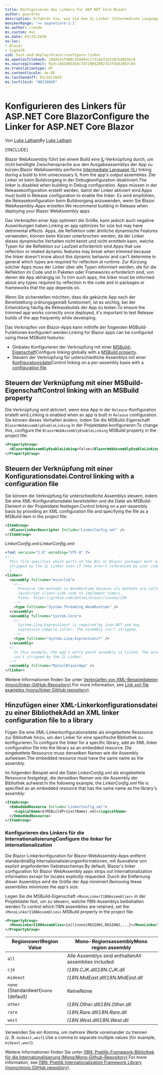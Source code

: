 ```yaml
---
title: Konfigurieren des Linkers für ASP.NET Core Blazor
author: guardrex
description: Erfahren Sie, wie Sie den IL-Linker (Intermediate Language, Zwischensprache) beim Erstellen einer Blazor-App steuern.
monikerRange: '>= aspnetcore-3.1'
ms.author: riande
ms.custom: mvc
ms.date: 03/23/2020
no-loc:
- Blazor
- SignalR
uid: host-and-deploy/blazor/configure-linker
ms.openlocfilehash: 109da5ef400c3b9d64ccf3ceb33a5387ea6b5618
ms.sourcegitcommit: 91dc1dd3d055b4c7d7298420927b3fd161067c64
ms.translationtype: HT
ms.contentlocale: de-DE
ms.lasthandoff: 03/24/2020
ms.locfileid: "80218660"
---
```

# <a name="configure-the-linker-for-aspnet-core-blazor"></a><span data-ttu-id="df47c-103">Konfigurieren des Linkers für ASP.NET Core Blazor</span><span class="sxs-lookup"><span data-stu-id="df47c-103">Configure the Linker for ASP.NET Core Blazor</span></span>

<span data-ttu-id="df47c-104">Von [Luke Latham](https://github.com/guardrex)</span><span class="sxs-lookup"><span data-stu-id="df47c-104">By [Luke Latham](https://github.com/guardrex)</span></span>

[!INCLUDE[](~/includes/blazorwasm-preview-notice.md)]

<span data-ttu-id="df47c-105">Blazor WebAssembly führt bei einem Build eine [IL](/dotnet/standard/managed-code#intermediate-language--execution)-Verknüpfung durch, um nicht benötigte Zwischensprache aus den Ausgabeassemblys der App zu kürzen.</span><span class="sxs-lookup"><span data-stu-id="df47c-105">Blazor WebAssembly performs [Intermediate Language (IL)](/dotnet/standard/managed-code#intermediate-language--execution) linking during a build to trim unnecessary IL from the app's output assemblies.</span></span> <span data-ttu-id="df47c-106">Der Linker ist beim Buildvorgang in der Debugkonfiguration deaktiviert.</span><span class="sxs-lookup"><span data-stu-id="df47c-106">The linker is disabled when building in Debug configuration.</span></span> <span data-ttu-id="df47c-107">Apps müssen in der Releasekonfiguration erstellt werden, damit der Linker aktiviert wird.</span><span class="sxs-lookup"><span data-stu-id="df47c-107">Apps must build in Release configuration to enable the linker.</span></span> <span data-ttu-id="df47c-108">Es wird empfohlen, die Releasekonfiguration beim Buildvorgang anzuwenden, wenn Sie Blazor WebAssembly-Apps erstellen.</span><span class="sxs-lookup"><span data-stu-id="df47c-108">We recommend building in Release when deploying your Blazor WebAssembly apps.</span></span> 

<span data-ttu-id="df47c-109">Das Verknüpfen einer App optimiert die Größe, kann jedoch auch negative Auswirkungen haben.</span><span class="sxs-lookup"><span data-stu-id="df47c-109">Linking an app optimizes for size but may have detrimental effects.</span></span> <span data-ttu-id="df47c-110">Apps, die Reflektion oder ähnliche dynamische Features verwenden, können beim Kürzen unterbrochen werden, da der Linker dieses dynamische Verhalten nicht kennt und nicht ermitteln kann, welche Typen für die Reflektion zur Laufzeit erforderlich sind.</span><span class="sxs-lookup"><span data-stu-id="df47c-110">Apps that use reflection or related dynamic features may break when trimmed because the linker doesn't know about this dynamic behavior and can't determine in general which types are required for reflection at runtime.</span></span> <span data-ttu-id="df47c-111">Zur Kürzung solcher Apps muss der Linker über alle Typen informiert werden, die für die Reflektion im Code und in Paketen oder Frameworks erforderlich sind, von denen die App abhängig ist.</span><span class="sxs-lookup"><span data-stu-id="df47c-111">To trim such apps, the linker must be informed about any types required by reflection in the code and in packages or frameworks that the app depends on.</span></span> 

<span data-ttu-id="df47c-112">Wenn Sie sicherstellen möchten, dass die gekürzte App nach der Bereitstellung ordnungsgemäß funktioniert, ist es wichtig, bei der Entwicklung häufig die Releasebuilds der App zu testen.</span><span class="sxs-lookup"><span data-stu-id="df47c-112">To ensure the trimmed app works correctly once deployed, it's important to test Release builds of the app frequently while developing.</span></span>

<span data-ttu-id="df47c-113">Das Verknüpfen von Blazor-Apps kann mithilfe der folgenden MSBuild-Funktionen konfiguriert werden:</span><span class="sxs-lookup"><span data-stu-id="df47c-113">Linking for Blazor apps can be configured using these MSBuild features:</span></span>

* <span data-ttu-id="df47c-114">Globales Konfigurieren der Verknüpfung mit einer [MSBuild-Eigenschaft](#control-linking-with-an-msbuild-property)</span><span class="sxs-lookup"><span data-stu-id="df47c-114">Configure linking globally with a [MSBuild property](#control-linking-with-an-msbuild-property).</span></span>
* <span data-ttu-id="df47c-115">Steuern der Verknüpfung für unterschiedliche Assemblys mit einer [Konfigurationsdatei](#control-linking-with-a-configuration-file)</span><span class="sxs-lookup"><span data-stu-id="df47c-115">Control linking on a per-assembly basis with a [configuration file](#control-linking-with-a-configuration-file).</span></span>

## <a name="control-linking-with-an-msbuild-property"></a><span data-ttu-id="df47c-116">Steuern der Verknüpfung mit einer MSBuild-Eigenschaft</span><span class="sxs-lookup"><span data-stu-id="df47c-116">Control linking with an MSBuild property</span></span>

<span data-ttu-id="df47c-117">Die Verknüpfung wird aktiviert, wenn eine App in der `Release`-Konfiguration erstellt wird.</span><span class="sxs-lookup"><span data-stu-id="df47c-117">Linking is enabled when an app is built in `Release` configuration.</span></span> <span data-ttu-id="df47c-118">Sie können dieses Verhalten ändern, indem Sie die MSBuild-Eigenschaft `BlazorWebAssemblyEnableLinking` in der Projektdatei konfigurieren:</span><span class="sxs-lookup"><span data-stu-id="df47c-118">To change this, configure the `BlazorWebAssemblyEnableLinking` MSBuild property in the project file:</span></span>

```xml
<PropertyGroup>
  <BlazorWebAssemblyEnableLinking>false</BlazorWebAssemblyEnableLinking>
</PropertyGroup>
```

## <a name="control-linking-with-a-configuration-file"></a><span data-ttu-id="df47c-119">Steuern der Verknüpfung mit einer Konfigurationsdatei.</span><span class="sxs-lookup"><span data-stu-id="df47c-119">Control linking with a configuration file</span></span>

<span data-ttu-id="df47c-120">Sie können die Verknüpfung für unterschiedliche Assemblys steuern, indem Sie eine XML-Konfigurationsdatei bereitstellen und die Datei als MSBuild-Element in der Projektdatei festlegen:</span><span class="sxs-lookup"><span data-stu-id="df47c-120">Control linking on a per-assembly basis by providing an XML configuration file and specifying the file as a MSBuild item in the project file:</span></span>

```xml
<ItemGroup>
  <BlazorLinkerDescriptor Include="LinkerConfig.xml" />
</ItemGroup>
```

<span data-ttu-id="df47c-121">*LinkerConfig.xml:*</span><span class="sxs-lookup"><span data-stu-id="df47c-121">*LinkerConfig.xml*:</span></span>

```xml
<?xml version="1.0" encoding="UTF-8" ?>
<!--
  This file specifies which parts of the BCL or Blazor packages must not be
  stripped by the IL Linker even if they aren't referenced by user code.
-->
<linker>
  <assembly fullname="mscorlib">
    <!--
      Preserve the methods in WasmRuntime because its methods are called by 
      JavaScript client-side code to implement timers.
      Fixes: https://github.com/dotnet/blazor/issues/239
    -->
    <type fullname="System.Threading.WasmRuntime" />
  </assembly>
  <assembly fullname="System.Core">
    <!--
      System.Linq.Expressions* is required by Json.NET and any 
      expression.Compile caller. The assembly isn't stripped.
    -->
    <type fullname="System.Linq.Expressions*" />
  </assembly>
  <!--
    In this example, the app's entry point assembly is listed. The assembly
    isn't stripped by the IL Linker.
  -->
  <assembly fullname="MyCoolBlazorApp" />
</linker>
```

<span data-ttu-id="df47c-122">Weitere Informationen finden Sie unter [Verknüpfen von XML-Beispieldateien (mono/linker-GitHub-Repository)](https://github.com/mono/linker#link-xml-file-examples).</span><span class="sxs-lookup"><span data-stu-id="df47c-122">For more information, see [Link xml file examples (mono/linker GitHub repository)](https://github.com/mono/linker#link-xml-file-examples).</span></span>

## <a name="add-an-xml-linker-configuration-file-to-a-library"></a><span data-ttu-id="df47c-123">Hinzufügen einer XML-Linkerkonfigurationsdatei zu einer Bibliothek</span><span class="sxs-lookup"><span data-stu-id="df47c-123">Add an XML linker configuration file to a library</span></span>

<span data-ttu-id="df47c-124">Fügen Sie eine XML-Linkerkonfigurationsdatei als eingebettete Ressource zur Bibliothek hinzu, um den Linker für eine spezifische Bibliothek zu konfigurieren.</span><span class="sxs-lookup"><span data-stu-id="df47c-124">To configure the linker for a specific library, add an XML linker configuration file into the library as an embedded resource.</span></span> <span data-ttu-id="df47c-125">Die eingebettete Ressource muss denselben Namen wie die Assembly aufweisen.</span><span class="sxs-lookup"><span data-stu-id="df47c-125">The embedded resource must have the same name as the assembly.</span></span>

<span data-ttu-id="df47c-126">Im folgenden Beispiel wird die Datei *LinkerConfig.xml* als eingebettete Ressource festgelegt, die denselben Namen wie die Assembly der Bibliothek aufweist:</span><span class="sxs-lookup"><span data-stu-id="df47c-126">In the following example, the *LinkerConfig.xml* file is specified as an embedded resource that has the same name as the library's assembly:</span></span>

```xml
<ItemGroup>
  <EmbeddedResource Include="LinkerConfig.xml">
    <LogicalName>$(MSBuildProjectName).xml</LogicalName>
  </EmbeddedResource>
</ItemGroup>
```

### <a name="configure-the-linker-for-internationalization"></a><span data-ttu-id="df47c-127">Konfigurieren des Linkers für die Internationalisierung</span><span class="sxs-lookup"><span data-stu-id="df47c-127">Configure the linker for internationalization</span></span>

<span data-ttu-id="df47c-128">Die Blazor-Linkerkonfiguration für Blazor-WebAssembly-Apps entfernt standardmäßig Internationalisierungsinformationen, mit Ausnahme von explizit angeforderten Gebietsschemas.</span><span class="sxs-lookup"><span data-stu-id="df47c-128">By default, Blazor's linker configuration for Blazor WebAssembly apps strips out internationalization information except for locales explicitly requested.</span></span> <span data-ttu-id="df47c-129">Durch die Entfernung dieser Assemblys wird die Größe der App minimiert.</span><span class="sxs-lookup"><span data-stu-id="df47c-129">Removing these assemblies minimizes the app's size.</span></span>

<span data-ttu-id="df47c-130">Legen Sie die MSBuild-Eigenschaft `<MonoLinkerI18NAssemblies>` in der Projektdatei fest, um zu steuern, welche I18N-Assemblys beibehalten werden:</span><span class="sxs-lookup"><span data-stu-id="df47c-130">To control which I18N assemblies are retained, set the `<MonoLinkerI18NAssemblies>` MSBuild property in the project file:</span></span>

```xml
<PropertyGroup>
  <MonoLinkerI18NAssemblies>{all|none|REGION1,REGION2,...}</MonoLinkerI18NAssemblies>
</PropertyGroup>
```

| <span data-ttu-id="df47c-131">Regionswert</span><span class="sxs-lookup"><span data-stu-id="df47c-131">Region Value</span></span>     | <span data-ttu-id="df47c-132">Mono-Regionsassembly</span><span class="sxs-lookup"><span data-stu-id="df47c-132">Mono region assembly</span></span>    |
| ---------------- | ----------------------- |
| `all`            | <span data-ttu-id="df47c-133">Alle Assemblys sind enthalten</span><span class="sxs-lookup"><span data-stu-id="df47c-133">All assemblies included</span></span> |
| `cjk`            | <span data-ttu-id="df47c-134">*I18N.CJK.dll*</span><span class="sxs-lookup"><span data-stu-id="df47c-134">*I18N.CJK.dll*</span></span>          |
| `mideast`        | <span data-ttu-id="df47c-135">*I18N.MidEast.dll*</span><span class="sxs-lookup"><span data-stu-id="df47c-135">*I18N.MidEast.dll*</span></span>      |
| <span data-ttu-id="df47c-136">`none` (Standardwert)</span><span class="sxs-lookup"><span data-stu-id="df47c-136">`none` (default)</span></span> | <span data-ttu-id="df47c-137">Keine</span><span class="sxs-lookup"><span data-stu-id="df47c-137">None</span></span>                    |
| `other`          | <span data-ttu-id="df47c-138">*I18N.Other.dll*</span><span class="sxs-lookup"><span data-stu-id="df47c-138">*I18N.Other.dll*</span></span>        |
| `rare`           | <span data-ttu-id="df47c-139">*I18N.Rare.dll*</span><span class="sxs-lookup"><span data-stu-id="df47c-139">*I18N.Rare.dll*</span></span>         |
| `west`           | <span data-ttu-id="df47c-140">*I18N.West.dll*</span><span class="sxs-lookup"><span data-stu-id="df47c-140">*I18N.West.dll*</span></span>         |

<span data-ttu-id="df47c-141">Verwenden Sie ein Komma, um mehrere Werte voneinander zu trennen (z. B. `mideast,west`).</span><span class="sxs-lookup"><span data-stu-id="df47c-141">Use a comma to separate multiple values (for example, `mideast,west`).</span></span>

<span data-ttu-id="df47c-142">Weitere Informationen finden Sie unter [I18N: Pnetlib-Framework-Bibliothek für die Internationalisierung (Mono/Mono-Github-Repository)](https://github.com/mono/mono/tree/master/mcs/class/I18N).</span><span class="sxs-lookup"><span data-stu-id="df47c-142">For more information, see [I18N: Pnetlib Internationalization Framework Library (mono/mono GitHub repository)](https://github.com/mono/mono/tree/master/mcs/class/I18N).</span></span>
